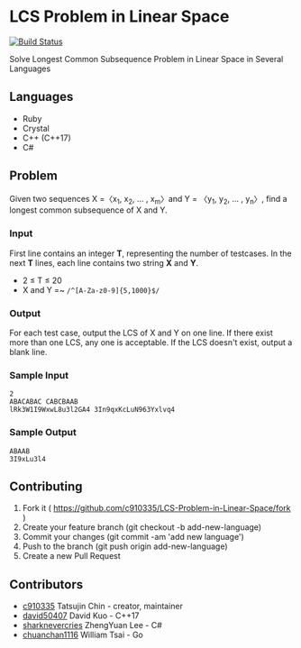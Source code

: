 # LCS Problem in Linear Space

[![Build Status](https://travis-ci.org/c910335/LCS-Problem-in-Linear-Space.svg?branch=master)](https://travis-ci.org/c910335/LCS-Problem-in-Linear-Space)

Solve Longest Common Subsequence Problem in Linear Space in Several Languages

## Languages

- Ruby
- Crystal
- C++ (C++17)
- C#

## Problem

Given two sequences X =〈x<sub>1</sub>, x<sub>2</sub>, … , x<sub>m</sub>〉and Y = 〈y<sub>1</sub>, y<sub>2</sub>, … , y<sub>n</sub>〉, find a longest common subsequence of X and Y.

### Input

First line contains an integer **T**, representing the number of testcases.
In the next **T** lines, each line contains two string **X** and **Y**.

- 2 ≤ T ≤ 20
- X and Y =~ `/^[A-Za-z0-9]{5,1000}$/`

### Output

For each test case, output the LCS of X and Y on one line.
If there exist more than one LCS, any one is acceptable.
If the LCS doesn't exist, output a blank line.

### Sample Input

```
2
ABACABAC CABCBAAB
lRk3W1I9WxwL8u3l2GA4 3In9qxKcLuN963Yxlvq4
```

### Sample Output

```
ABAAB
3I9xLu3l4
```

## Contributing

1. Fork it ( https://github.com/c910335/LCS-Problem-in-Linear-Space/fork )
2. Create your feature branch (git checkout -b add-new-language)
3. Commit your changes (git commit -am 'add new language')
4. Push to the branch (git push origin add-new-language)
5. Create a new Pull Request

## Contributors

- [c910335](https://github.com/c910335) Tatsujin Chin - creator, maintainer
- [david50407](https://github.com/david50407) David Kuo - C++17
- [sharknevercries](https://github.com/sharknevercries) ZhengYuan Lee - C#
- [chuanchan1116](https://github.com/chuanchan1116) William Tsai - Go
